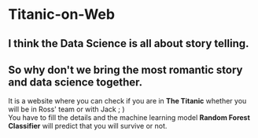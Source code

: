 # Titanic-on-Web
## I think the Data Science is all about story telling.
## So why don't we bring the most romantic story and data science together.
It is a website where you can check if you are in **The Titanic** whether you will be in Ross' team or with Jack ; )<br>
You have to fill the details and the machine learning model **Random Forest Classifier** will predict that you will survive or not.
